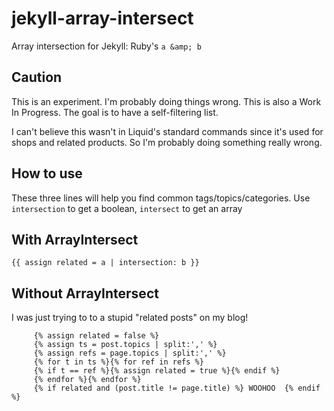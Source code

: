 # jekyll-array-intersect
Array intersection for Jekyll: Ruby's `a &amp; b`

## Caution
This is an experiment. I'm probably doing things wrong.
This is also a Work In Progress. The goal is to have a self-filtering list.

I can't believe this wasn't in Liquid's standard commands since it's used for shops and related products.
So I'm probably doing something really wrong.


## How to use
These three lines will help you find common tags/topics/categories.
Use `intersection` to get a boolean, `intersect` to get an array

## With ArrayIntersect
`{{ assign related = a | intersection: b }}`

## Without ArrayIntersect
I was just trying to to a stupid "related posts" on my blog!
 ```
      {% assign related = false %}
      {% assign ts = post.topics | split:',' %}
      {% assign refs = page.topics | split:',' %}
      {% for t in ts %}{% for ref in refs %}
      {% if t == ref %}{% assign related = true %}{% endif %}
      {% endfor %}{% endfor %}
      {% if related and (post.title != page.title) %} WOOHOO  {% endif %}
 ```

